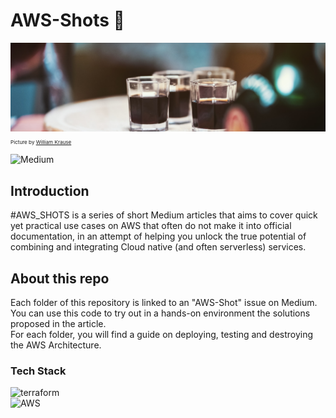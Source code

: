 # AWS-Shots 🥃
![footer](.assets/footer.jpg)
<sup><sub><sub>Picture by [William Krause](https://unsplash.com/@williamk)</sub></sub></sup>

![Medium](https://img.shields.io/badge/Follow%20me%20on%20Medium-000000?logo=medium&style=for-the-badge&link=https://medium.com/@salvatorecirone)



## Introduction
#AWS_SHOTS is a series of short Medium articles that aims to cover quick yet practical use cases on AWS that often do not make it into official documentation, in an attempt of helping you unlock the true potential of combining and integrating Cloud native (and often serverless) services.

## About this repo
Each folder of this repository is linked to an "AWS-Shot" issue on Medium. You can use this code to try out in a hands-on environment the solutions proposed in the article.  
For each folder, you will find a guide on deploying, testing and destroying the AWS Architecture.

### Tech Stack
![terraform](https://img.shields.io/badge/Terraform-8A2BE2?logo=terraform&style=for-the-badge)  
![AWS](https://img.shields.io/badge/Amazon%20Web%20Services-FF9900?style=for-the-badge&logo=amazonaws&logoColor=303080)

